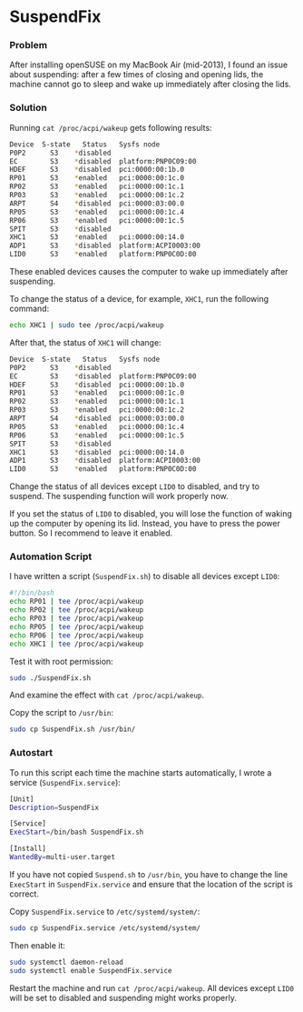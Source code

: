 # SuspendFix

### Problem

After installing openSUSE on my MacBook Air (mid-2013), I found an issue about suspending: after a few times of closing and opening lids, the machine cannot go to sleep and wake up immediately after closing the lids.

### Solution

Running `cat /proc/acpi/wakeup` gets following results:

```bash
Device  S-state   Status   Sysfs node
P0P2      S3    *disabled
EC        S3    *disabled  platform:PNP0C09:00
HDEF      S3    *disabled  pci:0000:00:1b.0
RP01      S3    *enabled   pci:0000:00:1c.0
RP02      S3    *enabled   pci:0000:00:1c.1
RP03      S3    *enabled   pci:0000:00:1c.2
ARPT      S4    *disabled  pci:0000:03:00.0
RP05      S3    *enabled   pci:0000:00:1c.4
RP06      S3    *enabled   pci:0000:00:1c.5
SPIT      S3    *disabled
XHC1      S3    *enabled   pci:0000:00:14.0
ADP1      S3    *disabled  platform:ACPI0003:00
LID0      S3    *enabled   platform:PNP0C0D:00
```

These enabled devices causes the computer to wake up immediately after suspending.

To change the status of a device, for example, `XHC1`, run the following command:

```bash
echo XHC1 | sudo tee /proc/acpi/wakeup
```

After that, the status of `XHC1` will change:

```bash
Device  S-state   Status   Sysfs node
P0P2      S3    *disabled
EC        S3    *disabled  platform:PNP0C09:00
HDEF      S3    *disabled  pci:0000:00:1b.0
RP01      S3    *enabled   pci:0000:00:1c.0
RP02      S3    *enabled   pci:0000:00:1c.1
RP03      S3    *enabled   pci:0000:00:1c.2
ARPT      S4    *disabled  pci:0000:03:00.0
RP05      S3    *enabled   pci:0000:00:1c.4
RP06      S3    *enabled   pci:0000:00:1c.5
SPIT      S3    *disabled
XHC1      S3    *disabled  pci:0000:00:14.0
ADP1      S3    *disabled  platform:ACPI0003:00
LID0      S3    *enabled   platform:PNP0C0D:00
```

Change the status of all devices except `LID0` to disabled, and try to suspend. The suspending function will work properly now.

If you set the status of `LID0` to disabled, you will lose the function of waking up the computer by opening its lid. Instead, you have to press the power button. So I recommend to leave it enabled.

### Automation Script

I have written a script (`SuspendFix.sh`) to disable all devices except `LID0`:

```bash
#!/bin/bash
echo RP01 | tee /proc/acpi/wakeup
echo RP02 | tee /proc/acpi/wakeup
echo RP03 | tee /proc/acpi/wakeup
echo RP05 | tee /proc/acpi/wakeup
echo RP06 | tee /proc/acpi/wakeup
echo XHC1 | tee /proc/acpi/wakeup
```

Test it with root permission:

```bash
sudo ./SuspendFix.sh
```

And examine the effect with `cat /proc/acpi/wakeup`.

Copy the script to `/usr/bin`:

```bash
sudo cp SuspendFix.sh /usr/bin/
```

### Autostart

To run this script each time the machine starts automatically, I wrote a service (`SuspendFix.service`):

```bash
[Unit]
Description=SuspendFix

[Service]
ExecStart=/bin/bash SuspendFix.sh

[Install]
WantedBy=multi-user.target
```

If you have not copied `Suspend.sh` to `/usr/bin`, you have to change the line `ExecStart` in `SuspendFix.service` and ensure that the location of the script is correct.

Copy `SuspendFix.service` to `/etc/systemd/system/`:

```bash
sudo cp SuspendFix.service /etc/systemd/system/
```

Then enable it:

```bash
sudo systemctl daemon-reload
sudo systemctl enable SuspendFix.service
```

Restart the machine and run `cat /proc/acpi/wakeup`. All devices except `LID0` will be set to disabled and suspending might works properly.
